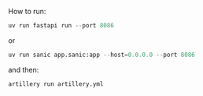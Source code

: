 How to run:

```python
uv run fastapi run --port 8086
```

or 

```python
uv run sanic app.sanic:app --host=0.0.0.0 --port 8086
```

and then: 

```bash
artillery run artillery.yml
```
